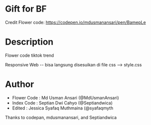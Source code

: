 # Gift for BF
Credit Flower code: https://codepen.io/mdusmanansari/pen/BamepLe


# Description
Flower code tiktok trend 

Responsive Web -- bisa langsung disesuikan di file css --> style.css

# Author
- Flower Code : Md Usman Ansari (@MdUsmanAnsari)
- Index Code : Septian Dwi Cahyo (@Septiandwica)
- Edited : Jessica Syafaq Muthmaina (@syafaqmyth

Thanks to codepan, mdusmanansari, and Septiandwica
